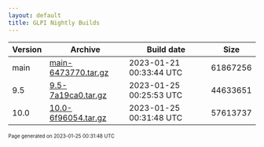 ```yaml
---
layout: default
title: GLPI Nightly Builds
---
```


Version|Archive|Build date|Size
---|---|---|---
main|[main-6473770.tar.gz](main-6473770.tar.gz)|2023-01-21 00:33:44 UTC|61867256
9.5|[9.5-7a19ca0.tar.gz](9.5-7a19ca0.tar.gz)|2023-01-25 00:25:53 UTC|44633651
10.0|[10.0-6f96054.tar.gz](10.0-6f96054.tar.gz)|2023-01-25 00:31:48 UTC|57613737

<font size="1">Page generated on 2023-01-25 00:31:48 UTC</font>

